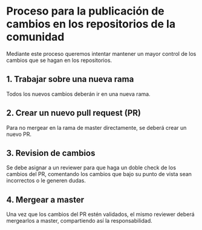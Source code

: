 # Proceso para la publicación de cambios en los repositorios de la comunidad

Mediante este proceso queremos intentar mantener un mayor control de los cambios que se hagan en los repositorios.

## 1. Trabajar sobre una nueva rama

Todos los nuevos cambios deberán ir en una nueva rama.


## 2. Crear un nuevo pull request (PR)

Para no mergear en la rama de master directamente, se deberá crear un nuevo PR. 


## 3. Revision de cambios

Se debe asignar a un reviewer para que haga un doble check de los cambios del PR, comentando los cambios que bajo su punto de vista sean incorrectos o le generen dudas. 

## 4. Mergear a master

Una vez que los cambios del PR estén validados, el mismo reviewer deberá mergearlos a master, compartiendo así la responsabilidad.

